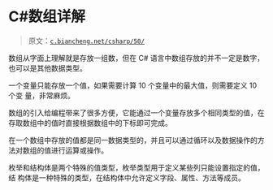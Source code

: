 # C#数组详解

> 原文：[`c.biancheng.net/csharp/50/`](http://c.biancheng.net/csharp/50/)

数组从字面上理解就是存放一组数，但在 C# 语言中数组存放的并不一定是数字，也可以是其他数据类型。

一个变量只能存放一个值，如果需要计算 10 个变量中的最大值，则需要定义 10 个变 量，非常麻烦。

数组的引入给编程带来了很多方便，它能通过一个变量存放多个相同类型的值，在存取数组中的值时直接根据数组中的下标即可完成。

在一个数组中存放的值都是同一数据类型的，并且可以通过循环以及数据操作的方法对数组的值进行运算或操作。

枚举和结构体是两个特殊的值类型，枚举类型用于定义某些列只能设置指定的值，结 构体是一种特殊的类型，在结构体中允许定义字段、属性、方法等成员。